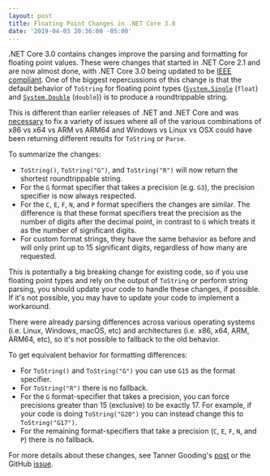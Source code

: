 ```yaml
---
layout: post
title: Floating Point Changes in .NET Core 3.0
date: '2019-04-03 20:36:00 -05:00'
---
```


.NET Core 3.0 contains changes improve the parsing and formatting for floating point values. These were changes that started in .NET Core 2.1 and are now almost done, with .NET Core 3.0 being updated to be [IEEE compliant](https://en.wikipedia.org/wiki/IEEE_754-2008_revision). One of the biggest repercussions of this change is that the default behavior of `ToString` for floating point types ([`System.Single`](https://docs.microsoft.com/en-us/dotnet/api/system.single?view=netcore-3.0) (`float`) and [`System.Double`](https://docs.microsoft.com/en-us/dotnet/api/system.double?view=netcore-3.0) (`double`)) is to produce a roundtrippable string.

This is different than earlier releases of .NET and .NET Core and was [necessary](https://github.com/dotnet/corefx/issues/36579#issuecomment-479661545) to fix a variety of issues where all of the various combinations of x86 vs x64 vs ARM vs ARM64 and Windows vs Linux vs OSX could have been returning different results for `ToString` or `Parse`.

To summarize the changes:

- `ToString()`, `ToString("G")`, and `ToString("R")` will now return the shortest roundtrippable string.
- For the `G` format specifier that takes a precision (e.g. `G3`), the precision specifier is now always respected.
- For the `C`, `E`, `F`, `N`, and `P` format specifiers the changes are similar. The difference is that these format specifiers treat the precision as the number of digits after the decimal point, in contrast to `G` which treats it as the number of significant digits.
- For custom format strings, they have the same behavior as before and will only print up to 15 significant digits, regardless of how many are requested. 

This is potentially a big breaking change for existing code, so if you use floating point types and rely on the output of `ToString` or perform string parsing, you should update your code to handle these changes, if possible. If it's not possible, you may have to update your code to implement a workaround.

There were already parsing differences across various operating systems (i.e. Linux, Windows, macOS, etc) and architectures (i.e. x86, x64, ARM, ARM64, etc), so it's not possible to fallback to the old behavior.

To get equivalent behavior for formatting differences:

- For `ToString()` and `ToString("G")` you can use `G15` as the format specifier.
- For `ToString("R")` there is no fallback.
- For the `G` format-specifier that takes a precision, you can force precisions greater than 15 (exclusive) to be exactly 17. For example, if your code is doing `ToString("G20")` you can instead change this to `ToString("G17")`.
- For the remaining format-specifiers that take a precision (`C`, `E`, `F`, `N`, and `P`) there is no fallback.

For more details about these changes, see Tanner Gooding's [post](https://devblogs.microsoft.com/dotnet/floating-point-parsing-and-formatting-improvements-in-net-core-3-0/) or the GitHub [issue](https://github.com/dotnet/corefx/issues/36579).
